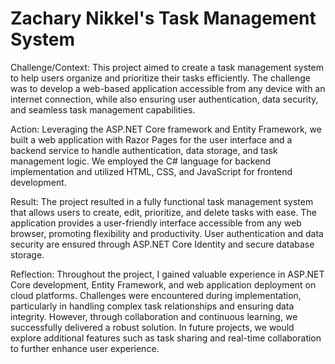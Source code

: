 # Zachary Nikkel's Task Management System

Challenge/Context: This project aimed to create a task management system to help users organize and prioritize their tasks efficiently. The challenge was to develop a web-based application accessible from any device with an internet connection, while also ensuring user authentication, data security, and seamless task management capabilities.

Action: Leveraging the ASP.NET Core framework and Entity Framework, we built a web application with Razor Pages for the user interface and a backend service to handle authentication, data storage, and task management logic. We employed the C# language for backend implementation and utilized HTML, CSS, and JavaScript for frontend development.

Result: The project resulted in a fully functional task management system that allows users to create, edit, prioritize, and delete tasks with ease. The application provides a user-friendly interface accessible from any web browser, promoting flexibility and productivity. User authentication and data security are ensured through ASP.NET Core Identity and secure database storage.

Reflection: Throughout the project, I gained valuable experience in ASP.NET Core development, Entity Framework, and web application deployment on cloud platforms. Challenges were encountered during implementation, particularly in handling complex task relationships and ensuring data integrity. However, through collaboration and continuous learning, we successfully delivered a robust solution. In future projects, we would explore additional features such as task sharing and real-time collaboration to further enhance user experience.
